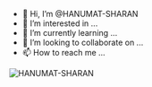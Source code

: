 - 👋 Hi, I’m @HANUMAT-SHARAN
- 👀 I’m interested in ...
- 🌱 I’m currently learning ...
- 💞️ I’m looking to collaborate on ...
- 📫 How to reach me ...
<p align="left"> <img src="https://komarev.com/ghpvc/?username=sejal710&label=Profile%20views&color=0e75b6&style=flat" alt="HANUMAT-SHARAN" /> </p>
<!---
HANUMAT-SHARAN/HANUMAT-SHARAN is a ✨ special ✨ repository because its `README.md` (this file) appears on your GitHub profile.
You can click the Preview link to take a look at your changes.
--->
